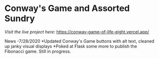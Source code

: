 # Conway's Game and Assorted Sundry

*Visit the live project here:* https://conway-game-of-life-eight.vercel.app/

News
-7/28/2020
 *Updated Conway's Game buttons with alt text, cleaned up janky visual displays
 *Poked at Flask some more to publish the Fibonacci game. Still in progress.